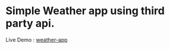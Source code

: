 
# Simple Weather app using third party api.<br> 

Live Demo :  [weather-app](https://rdinesh1667.github.io/Weather_App/) <br>





